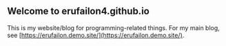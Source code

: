 ## Welcome to erufailon4.github.io

This is my website/blog for programming-related things. For my main blog, see [https://erufailon.demo.site/](https://erufailon.demo.site/).
